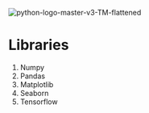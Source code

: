 ![python-logo-master-v3-TM-flattened](https://user-images.githubusercontent.com/20041231/211717885-0b1e049b-f5b3-457d-ba7a-9345ec3aa39c.png)

# Libraries 
1. Numpy
2. Pandas
3. Matplotlib
4. Seaborn
5. Tensorflow
